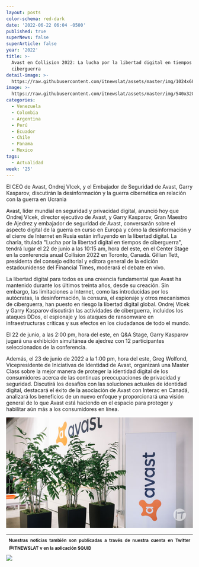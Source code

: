 ```yaml
---
layout: posts
color-schema: red-dark
date: '2022-06-22 06:04 -0500'
published: true
superNews: false
superArticle: false
year: '2022'
title: >-
  Avast en Collision 2022: La lucha por la libertad digital en tiempos de
  ciberguerra
detail-image: >-
  https://raw.githubusercontent.com/itnewslat/assets/master/img/1024x680/Avast-g.jpg
image: >-
  https://raw.githubusercontent.com/itnewslat/assets/master/img/540x320/Avast-p.jpg
categories:
  - Venezuela
  - Colombia
  - Argentina
  - Perú
  - Ecuador
  - Chile
  - Panama
  - Mexico
tags:
  - Actualidad
week: '25'
---
```

El CEO de Avast, Ondrej Vlcek, y el Embajador de Seguridad de Avast, Garry Kasparov, discutirán la desinformación y la guerra cibernética en relación con la guerra en Ucrania

Avast, líder mundial en seguridad y privacidad digital, anunció hoy que Ondrej Vlcek, director ejecutivo de Avast, y Garry Kasparov, Gran Maestro de Ajedrez y embajador de seguridad de Avast, conversarán sobre el aspecto digital de la guerra en curso en Europa y cómo la desinformación y el cierre de Internet en Rusia están influyendo en la libertad digital. La charla, titulada "Lucha por la libertad digital en tiempos de ciberguerra", tendrá lugar el 22 de junio a las 10:15 am, hora del este, en el Center Stage en la conferencia anual Collision 2022 en Toronto, Canadá. Gillian Tett, presidenta del consejo editorial y editora general de la edición estadounidense del Financial Times, moderará el debate en vivo. 

La libertad digital para todos es una creencia fundamental que Avast ha mantenido durante los últimos treinta años, desde su creación. Sin embargo, las limitaciones a Internet, como las introducidas por los autócratas, la desinformación, la censura, el espionaje y otros mecanismos de ciberguerra, han puesto en riesgo la libertad digital global. Ondrej Vlcek y Garry Kasparov discutirán las actividades de ciberguerra, incluidos los ataques DDos, el espionaje y los ataques de ransomware en infraestructuras críticas y sus efectos en los ciudadanos de todo el mundo.

El 22 de junio, a las 2:00 pm, hora del este, en Q&A Stage, Garry Kasparov jugará una exhibición simultánea de ajedrez con 12 participantes seleccionados de la conferencia.

Además, el 23 de junio de 2022 a la 1:00 pm, hora del este, Greg Wolfond, Vicepresidente de Iniciativas de Identidad de Avast, organizará una Master Class sobre la mejor manera de proteger la identidad digital de los consumidores acerca de las continuas preocupaciones de privacidad y seguridad. Discutirá los desafíos con las soluciones actuales de identidad digital, destacará el éxito de la asociación de Avast con Interac en Canadá, analizará los beneficios de un nuevo enfoque y proporcionará una visión general de lo que Avast está haciendo en el espacio para proteger y habilitar aún más a los consumidores en línea.

![](https://raw.githubusercontent.com/itnewslat/assets/master/img/540x320/Avast-p.jpg)

<table style="height: 42px;" width="569">
<tbody>
<tr>
<td style="text-align: justify;"><sub><strong>Nuestras noticias también son publicadas a través de nuestra cuenta en Twitter <a href="https://twitter.com/itnewslat?lang=es">@ITNEWSLAT</a> y en la aplicación <a href="https://squidapp.co/en/">SQUID</a></strong></sub></td>
</tr>
</tbody>
</table>

<img src="https://tracker.metricool.com/c3po.jpg?hash=56f88a41e39ab42c063cc51676587a04"/>